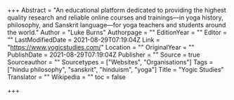 +++
Abstract = "An educational platform dedicated to providing the highest quality research and reliable online courses and trainings—in yoga history, philosophy, and Sanskrit language—for yoga teachers and students around the world."
Author = "Luke Burns"
Authorpage = ""
EditionYear = ""
Editor = ""
LastModifiedDate = 2021-08-29T07:19:04Z
Link = "https://www.yogicstudies.com/"
Location = ""
OriginalYear = ""
PublishDate = 2021-08-29T07:19:04Z
Publisher = ""
Source = true
Sourceauthor = ""
Sourcetypes = ["Websites", "Organisations"]
Tags = ["hindu philosophy", "sanskrit", "hinduism", "yoga"]
Title = "Yogic Studies"
Translator = ""
Wikipedia = ""
toc = false

+++
